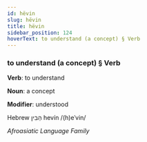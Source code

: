 ```yaml
---
id: hëvin
slug: hëvin
title: hëvin
sidebar_position: 124
hoverText: to understand (a concept) § Verb
---
```


### to understand (a concept) § Verb

**Verb**: to understand

**Noun**: a concept

**Modifier**: understood

Hebrew הֵבִין hevín /(h)eˈvin/

*Afroasiatic Language Family*
